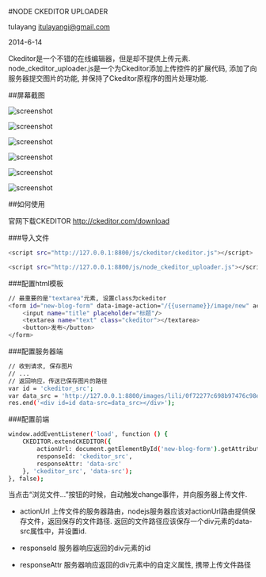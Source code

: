 #NODE CKEDITOR UPLOADER

tulayang
itulayangi@gmail.com

2014-6-14

Ckeditor是一个不错的在线编辑器，但是却不提供上传元素.
node_ckeditor_uploader.js是一个为Ckeditor添加上传控件的扩展代码, 添加了向服务器提交图片的功能, 并保持了Ckeditor原程序的图片处理功能.

##屏幕截图

![screenshot](http://d2.freep.cn/3tb_140614203123qmef533354.png)

![screenshot](http://d2.freep.cn/3tb_140614203123al07533354.png)

![screenshot](http://d3.freep.cn/3tb_140614203123ln1a533354.png)

![screenshot](http://d3.freep.cn/3tb_1406142031231dpc533354.png)

![screenshot](http://d2.freep.cn/3tb_140614203124xfvu533354.png)

![screenshot](http://d3.freep.cn/3tb_140614203124e07n533354.png)

##如何使用

官网下载CKEDITOR http://ckeditor.com/download

###导入文件

```sh
<script src="http://127.0.0.1:8800/js/ckeditor/ckeditor.js"></script>
```
```sh
<script src="http://127.0.0.1:8800/js/node_ckeditor_uploader.js"></script>
```

###配置html模板
```sh
// 最重要的是"textarea"元素, 设置class为ckeditor
<form id="new-blog-form" data-image-action="/{{username}}/image/new" action="/{{username}}/blog/new" method="post">
    <input name="title" placeholder="标题"/>
    <textarea name="text" class="ckeditor"></textarea>
    <button>发布</button>
</form>
```

###配置服务器端
```sh
// 收到请求, 保存图片
// ...
// 返回响应，传送已保存图片的路径
var id = 'ckeditor_src';
var data_src = 'http://127.0.0.1:8800/images/lili/0f72277c698b97476c98e15f8c4665bd.jpg'
res.end('<div id=id data-src=data_src></div>');
```

###配置前端
```sh
window.addEventListener('load', function () {
    CKEDITOR.extendCKEDITOR({
        actionUrl: document.getElementById('new-blog-form').getAttribute('data-image-action'),
        responseId: 'ckeditor_src',
        responseAttr: 'data-src'
    }, 'ckeditor_src', 'data-src');
}, false);
```

当点击“浏览文件...”按钮的时候，自动触发change事件，并向服务器上传文件.

* actionUrl 上传文件的服务器路由，nodejs服务器应该对actionUrl路由提供保存文件，返回保存的文件路径.
返回的文件路径应该保存一个div元素的data-src属性中，并设置id.

* responseId 服务器响应返回的div元素的id

* responseAttr 服务器响应返回的div元素中的自定义属性, 携带上传文件路径
